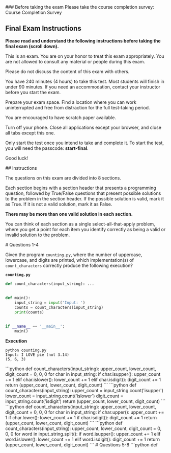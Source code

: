 <settings title="Final" due_at="Dec 21, 2023, 11:59 PM" available_from="Dec 16, 2023, 12:00 AM" available_to="Dec 21, 2023, 11:59 PM" points_possible="40" assignment_group="Final" shuffle_answers="True" time_limit="240" allowed_attempts="1" show_correct_answers_at="Dec 21, 2023, 11:59 PM" access_code="start-final">
### Before taking the exam
Please take the course completion survey: Course Completion Survey

 

## Final Exam Instructions
**Please read and understand the following instructions before taking the final exam (scroll down).**

This is an exam. You are on your honor to treat this exam appropriately. You are not allowed to consult any material or people during this exam.

Please do not discuss the content of this exam with others.

You have 240 minutes (4 hours) to take this test. Most students will finish in under 90 minutes. If you need an accommodation, contact your instructor before you start the exam.

Prepare your exam space. Find a location where you can work uninterrupted and free from distraction for the full test-taking period. 

You are encouraged to have scratch paper available. 

Turn off your phone. Close all applications except your browser, and close all tabs except this one.

Only start the test once you intend to take and complete it. To start the test, you will need the passcode: **start-final**. 

Good luck!
</settings>


<question type="text">
## Instructions

The questions on this exam are divided into 8 sections.

Each section begins with a section header that presents a programming question, followed by True/False questions that present possible solutions to the problem in the section header. If the possible solution is valid, mark it as True. If it is not a valid solution, mark it as False. 

**There may be more than one valid solution in each section.**

You can think of each section as a single select-all-that-apply problem, where you get a point for each item you identify correctly as being a valid or invalid solution to the problem.
</question>

<question type = "multiple-tf">
# Questions 1-4

Given the program `counting.py`, where the number of uppercase, lowercase, and digits are printed,
 which implementation(s) of `count_characters` correctly produce the following execution?

**`counting.py`**

```python
def count_characters(input_string): ...
    
    
def main():
    input_string = input('Input: ')
    counts = count_characters(input_string)
    print(counts)
    

if __name__ == '__main__':
    main()

```

**Execution**
```text
python counting.py
Input: I LOVE pie (not 3.14)
(5, 6, 3)
```
<right>
```python
def count_characters(input_string):
    upper_count, lower_count, digit_count = 0, 0, 0
    for char in input_string:
        if char.isupper():
            upper_count += 1
        elif char.islower():
            lower_count += 1
        elif char.isdigit():
            digit_count += 1
    return (upper_count, lower_count, digit_count)
```
</right>
<wrong>
```python
def count_characters(input_string):
    upper_count = input_string.count('isupper')
    lower_count = input_string.count('islower')
    digit_count = input_string.count('isdigit')
    return (upper_count, lower_count, digit_count)
```
</wrong>
<wrong>
```python
def count_characters(input_string):
    upper_count, lower_count, digit_count = 0, 0, 0
    for char in input_string:
        if char.upper():
            upper_count += 1
        if char.lower():
            lower_count += 1
        if char.isdigit():
            digit_count += 1
    return (upper_count, lower_count, digit_count)
```
</wrong>
<wrong>
```python
def count_characters(input_string):
    upper_count, lower_count, digit_count = 0, 0, 0
    for word in input_string.split():
        if word.isupper():
            upper_count += 1
        elif word.islower():
            lower_count += 1
        elif word.isdigit():
            digit_count += 1
    return (upper_count, lower_count, digit_count)
```
</wrong>
</question>

<question type = "multiple-tf">
# Questions 5-8
<right>
```python
def 
</right>


